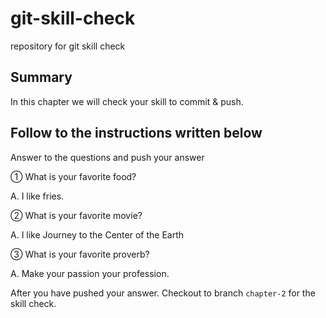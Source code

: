 # git-skill-check
repository for git skill check

## Summary
In this chapter we will check your skill to commit & push.

## Follow to the instructions written below
Answer to the questions and push your answer

① What is your favorite food?

A. I like fries.

② What is your favorite movie?

A. I like Journey to the Center of the Earth

③ What is your favorite proverb?

A. Make your passion your profession.

After you have pushed your answer. Checkout to branch `chapter-2` for the skill check.
